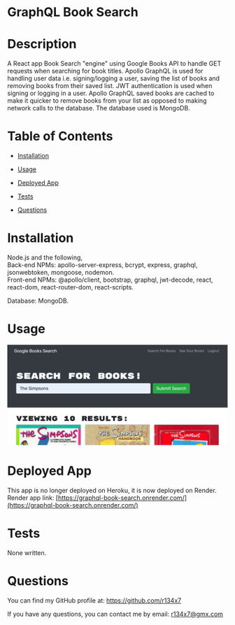 # GraphQL Book Search

  

  # Description
  
  A React app Book Search "engine" using Google Books API to handle GET requests when searching for book titles. Apollo GraphQL is used for handling user data i.e. signing/logging a user, saving the list of books and removing books from their saved list. JWT authentication is used when signing or logging in a user. Apollo GraphQL saved books are cached to make it quicker to remove books from your list as opposed to making network calls to the database. The database used is MongoDB.

  # Table of Contents
  
  - [Installation](#installation)
  - [Usage](#usage)
  
  - [Deployed App](#deployed-app)
  - [Tests](#tests)
  - [Questions](#questions)

  # Installation
  
  Node.js and the following,    
  Back-end NPMs: apollo-server-express, bcrypt, express, graphql, jsonwebtoken, mongoose, nodemon.  
  Front-end NPMs: @apollo/client, bootstrap, graphql, jwt-decode, react, react-dom, react-router-dom, react-scripts.  

  Database: MongoDB.

  # Usage
  
  ![Main page of book search](/readme_assets/thesim1.jpg)
  
  # Deployed App

  This app is no longer deployed on Heroku, it is now deployed on Render.
  Render app link: [https://graphql-book-search.onrender.com/](https://graphql-book-search.onrender.com/)

  # Tests
  
  None written.

  # Questions
  
  You can find my GitHub profile at: https://github.com/r134x7

  If you have any questions, you can contact me by email: r134x7@gmx.com

